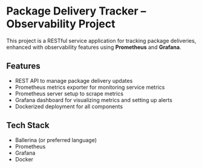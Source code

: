 # Package Delivery Tracker – Observability Project

This project is a RESTful service application for tracking package deliveries, enhanced with observability features using **Prometheus** and **Grafana**.

## Features

- REST API to manage package delivery updates
- Prometheus metrics exporter for monitoring service metrics
- Prometheus server setup to scrape metrics
- Grafana dashboard for visualizing metrics and setting up alerts
- Dockerized deployment for all components

## Tech Stack

- Ballerina (or preferred language)
- Prometheus
- Grafana
- Docker
